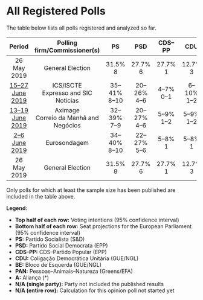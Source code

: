 # All Registered Polls

The table below lists all polls registered and analyzed so far.

| Period     | Polling firm/Commissioner(s) | PS | PSD | CDS–PP | CDU | BE | PAN | A |
|:----------:|:----------------------------:|:--:|:--:|:--:|:--:|:--:|:--:|:--:|
| 26 May 2019 | General Election | 31.5% <br> 8 | 27.7% <br> 6 | 27.7% <br> 1 | 12.7% <br> 3 | 4.6% <br> 1 | 1.7% <br> 0 | 0.0% <br> 0 |
| [15–27 June 2019](2019-06-27-ICSISCTE.html) | ICS/ISCTE <br> Expresso and SIC Notícias | 35–41% <br> 8–10 | 20–26% <br> 4–6 | 4–7% <br> 0–1 | 6–10% <br> 1–2 | 9–13% <br> 2–3 | 3–6% <br> 0–1 | N/A <br> N/A |
| [13–19 June 2019](2019-06-19-Aximage.html) | Aximage <br> Correio da Manhã and Negócios | 32–39% <br> 7–9 | 20–27% <br> 4–6 | 5–9% <br> 1–2 | 5–9% <br> 1–2 | 7–11% <br> 1–2 | 3–6% <br> 0–1 | 0–2% <br> 0 |
| [2–6 June 2019](2019-06-06-Eurosondagem.html) | Eurosondagem | 34–40% <br> 8–10 | 22–27% <br> 5–6 | 5–8% <br> 1 | 5–8% <br> 1 | 7–11% <br> 1–2 | 4–6% <br> 0–1 | 1–3% <br> 0 |
| 26 May 2019 | General Election | 31.5% <br> 8 | 27.7% <br> 6 | 27.7% <br> 1 | 12.7% <br> 3 | 4.6% <br> 1 | 1.7% <br> 0 | 0.0% <br> 0 |

Only polls for which at least the sample size has been published are included in the table above.

**Legend:**
+ **Top half of each row:** Voting intentions (95% confidence interval)
+ **Bottom half of each row:** Seat projections for the European Parliament (95% confidence interval)
+ **PS:** Partido Socialista (S&D)
+ **PSD:** Partido Social Democrata (EPP)
+ **CDS–PP:** CDS–Partido Popular (EPP)
+ **CDU:** Coligação Democrática Unitária (GUE/NGL)
+ **BE:** Bloco de Esquerda (GUE/NGL)
+ **PAN:** Pessoas–Animais–Natureza (Greens/EFA)
+ **A:** Aliança (*)
+ **N/A (single party):** Party not included the published results
+ **N/A (entire row):** Calculation for this opinion poll not started yet

